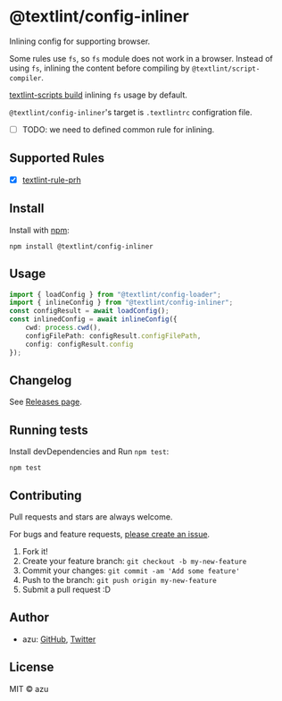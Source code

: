 # @textlint/config-inliner

Inlining config for supporting browser.

Some rules use `fs`, so `fs` module does not work in a browser.
Instead of using `fs`, inlining the content before compiling by `@textlint/script-compiler`.

[textlint-scripts build](https://github.com/textlint/textlint-scripts#textlint-scripts-build) inlining `fs` usage by default.

`@textlint/config-inliner`'s target is `.textlintrc` configration file.

- [ ] TODO: we need to defined common rule for inlining.

## Supported Rules

- [x] [textlint-rule-prh](https://github.com/textlint-rule/textlint-rule-prh)

## Install

Install with [npm](https://www.npmjs.com/):

    npm install @textlint/config-inliner

## Usage

```ts
import { loadConfig } from "@textlint/config-loader";
import { inlineConfig } from "@textlint/config-inliner";
const configResult = await loadConfig();
const inlinedConfig = await inlineConfig({
    cwd: process.cwd(),
    configFilePath: configResult.configFilePath,
    config: configResult.config
});
```

## Changelog

See [Releases page](https://github.com/textlint/editor/releases).

## Running tests

Install devDependencies and Run `npm test`:

    npm test

## Contributing

Pull requests and stars are always welcome.

For bugs and feature requests, [please create an issue](https://github.com/textlint/editor/issues).

1. Fork it!
2. Create your feature branch: `git checkout -b my-new-feature`
3. Commit your changes: `git commit -am 'Add some feature'`
4. Push to the branch: `git push origin my-new-feature`
5. Submit a pull request :D

## Author

- azu: [GitHub](https://github.com/azu), [Twitter](https://twitter.com/azu_re)

## License

MIT © azu
